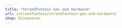 ```yaml
---
title: "Strandfontein Gas and Hardware"
url: /strandfontein/strandfontein-gas-and-hardware/
shop: Eisenwaren
---
```

